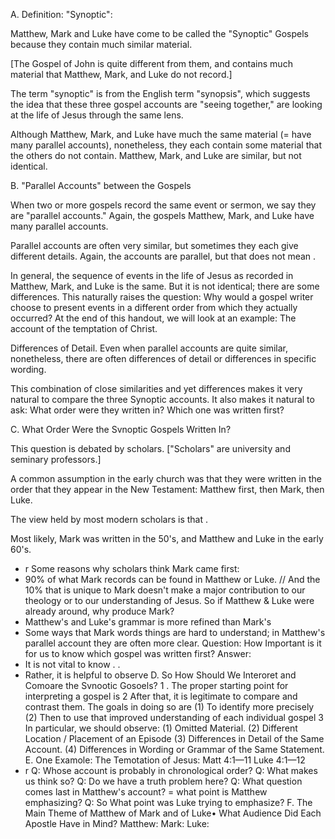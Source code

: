 A. Definition: "Synoptic":

Matthew, Mark and Luke have come to be called the "Synoptic" Gospels because they contain much similar material.

[The Gospel of John is quite different from them, and contains much material that Matthew, Mark, and Luke do not record.]

The term "synoptic" is from the English term "synopsis", which suggests the idea that these three gospel accounts are "seeing together," are looking at the life of Jesus through the same lens.

Although Matthew, Mark, and Luke have much the same material (= have many parallel accounts), nonetheless, they each contain some material that the others do not contain. Matthew, Mark, and Luke are similar, but not identical.

B. "Parallel Accounts" between the Gospels

When two or more gospels record the same event or sermon, we say they are "parallel accounts." Again, the gospels Matthew, Mark, and Luke have many parallel accounts.

Parallel accounts are often very similar, but sometimes they each give different details. Again, the accounts are parallel, but that does not mean .

In general, the sequence of events in the life of Jesus as recorded in Matthew, Mark, and Luke is the same. But it is not identical; there are some differences. This naturally raises the question: Why would a gospel writer choose to present events in a different order from which they actually occurred? At the end of this handout, we will look at an example: The account of the temptation of Christ.

Differences of Detail. Even when parallel accounts are quite similar, nonetheless, there are often differences of detail or differences in specific wording.

This combination of close similarities and yet differences makes it very natural to compare the three Synoptic accounts. It also makes it natural to ask: What order were they written in? Which one was written first?

C. What Order Were the Svnoptic Gospels Written In?

 This question is debated by scholars. ["Scholars" are university and seminary professors.]

A common assumption in the early church was that they were written in the order that they appear in the New Testament: Matthew first, then Mark, then Luke.

The view held by most modern scholars is that .

Most likely, Mark was written in the 50's, and Matthew and Luke in the early 60's.

- r
Some reasons why scholars think Mark came first:
- 90% of what Mark records can be found in Matthew or Luke. // And the 10% that is unique to Mark doesn't make a major contribution to our theology or to our understanding of Jesus. So if Matthew & Luke were already around, why produce Mark?
- Matthew's and Luke's grammar is more refined than Mark's
- Some ways that Mark words things are hard to understand; in Matthew's parallel account they are often more clear.
Question: How Important is it for us to know which gospel was written first?
Answer:
- It is not vital to know . .
- Rather, it is helpful to observe
D. So  How Should We Interoret and Comoare the Svnootic Gosoels?
1 . The proper starting point for interpreting a gospel is
2 After that, it is legitimate to compare and contrast them. The goals in doing so are
(1) To identify more precisely
(2) Then to use that improved understanding of each individual gospel
3 In particular, we should observe:
(1) Omitted Material.
(2) Different Location / Placement of an Episode
(3) Differences in Detail of the Same Account.
(4) Differences in Wording or Grammar of the Same Statement.
E. One Examole: The Temotation of Jesus: Matt 4:1—11  Luke 4:1—12
- r
Q: Whose account is probably in chronological order?
Q: What makes us think so?
Q: Do we have a truth problem here?
Q: What question comes last in Matthew's account? = what point is Matthew emphasizing?
 Q: So  What point was Luke trying to emphasize?
F. The Main Theme of Matthew of Mark and of Luke•
What Audience Did Each Apostle Have in Mind?
Matthew:
Mark:
Luke:
